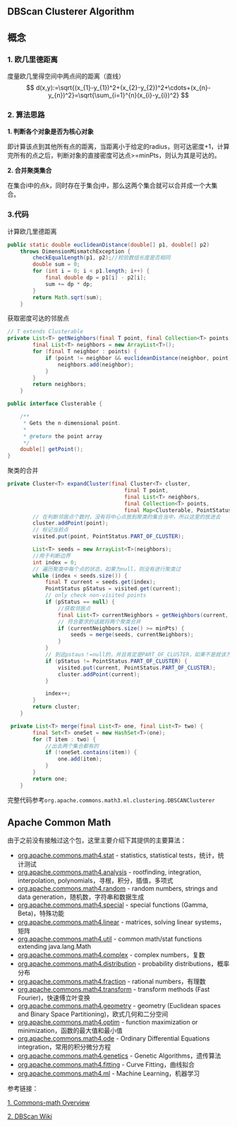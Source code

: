 ## DBScan Clusterer Algorithm



## 概念

### **1. 欧几里德距离**

度量欧几里得空间中两点间的距离（直线）
$$
d(x,y):=\sqrt{(x_{1}-y_{1})^2+(x_{2}-y_{2})^2+\cdots+(x_{n}-y_{n})^2}=\sqrt{\sum_{i=1}^{n}(x_{i}-y_{i})^2}
$$

### **2. 算法思路**

**1. 判断各个对象是否为核心对象**

即计算该点到其他所有点的距离，当距离小于给定的radius，则可达密度+1，计算完所有的点之后，判断对象的直接密度可达点>=minPts，则认为其是可达的。

**2. 合并聚类集合**

在集合i中的点k，同时存在于集合j中，那么这两个集合就可以合并成一个大集合。

### **3.代码**

计算欧几里德距离

```java
public static double euclideanDistance(double[] p1, double[] p2)
    throws DimensionMismatchException {
        checkEqualLength(p1, p2);//校验数组长度是否相同
        double sum = 0;
        for (int i = 0; i < p1.length; i++) {
            final double dp = p1[i] - p2[i];
            sum += dp * dp;
        }
        return Math.sqrt(sum);
    }
```

获取密度可达的邻居点

```java
// T extends Clusterable  
private List<T> getNeighbors(final T point, final Collection<T> points) {
        final List<T> neighbors = new ArrayList<T>();
        for (final T neighbor : points) {
            if (point != neighbor && euclideanDistance(neighbor, point) <= eps) {
                neighbors.add(neighbor);
            }
        }
        return neighbors;
    }

public interface Clusterable {

    /**
     * Gets the n-dimensional point.
     *
     * @return the point array
     */
    double[] getPoint();
}
```

聚类的合并

```java
private Cluster<T> expandCluster(final Cluster<T> cluster,
                                     final T point,
                                     final List<T> neighbors,
                                     final Collection<T> points,
                                     final Map<Clusterable, PointStatus> visited) {
    	// 在判断邻居点个数时，没有将中心点放到聚类的集合当中，所以这里的放进去
        cluster.addPoint(point);
    	// 标记当前点
        visited.put(point, PointStatus.PART_OF_CLUSTER);

        List<T> seeds = new ArrayList<T>(neighbors);
    	//用于判断边界
        int index = 0;
    	// 遍历聚类中每个点的状态，如果为null，则没有进行聚类过
        while (index < seeds.size()) {
            final T current = seeds.get(index);
            PointStatus pStatus = visited.get(current);
            // only check non-visited points
            if (pStatus == null) {
                //获取邻居点
                final List<T> currentNeighbors = getNeighbors(current, points);
                // 符合要求的话就将两个聚类合并
                if (currentNeighbors.size() >= minPts) {
                    seeds = merge(seeds, currentNeighbors);
                }
            }
			// 到这pstaus！=null的，并且肯定是PART_OF_CLUSTER，如果不是就该为这个状态
            if (pStatus != PointStatus.PART_OF_CLUSTER) {
                visited.put(current, PointStatus.PART_OF_CLUSTER);
                cluster.addPoint(current);
            }

            index++;
        }
        return cluster;
    }

 private List<T> merge(final List<T> one, final List<T> two) {
        final Set<T> oneSet = new HashSet<T>(one);
        for (T item : two) {
            //出去两个集合都有的
            if (!oneSet.contains(item)) {
                one.add(item);
            }
        }
        return one;
    }
```



完整代码参考`org.apache.commons.math3.ml.clustering.DBSCANClusterer`

## Apache Common Math

由于之前没有接触过这个包，这里主要介绍下其提供的主要算法：

- [org.apache.commons.math4.stat](https://commons.apache.org/proper/commons-math/userguide/stat.html) - statistics, statistical tests，统计，统计测试
- [org.apache.commons.math4.analysis](https://commons.apache.org/proper/commons-math/userguide/analysis.html) - rootfinding, integration, interpolation, polynomials，寻根，积分，插值，多项式
- [org.apache.commons.math4.random](https://commons.apache.org/proper/commons-math/userguide/random.html) - random numbers, strings and data generation，随机数，字符串和数据生成
- [org.apache.commons.math4.special](https://commons.apache.org/proper/commons-math/userguide/special.html) - special functions (Gamma, Beta)，特殊功能
- [org.apache.commons.math4.linear](https://commons.apache.org/proper/commons-math/userguide/linear.html) - matrices, solving linear systems，矩阵
- [org.apache.commons.math4.util](https://commons.apache.org/proper/commons-math/userguide/utilities.html) - common math/stat functions extending java.lang.Math
- [org.apache.commons.math4.complex](https://commons.apache.org/proper/commons-math/userguide/complex.html) - complex numbers，复数
- [org.apache.commons.math4.distribution](https://commons.apache.org/proper/commons-math/userguide/distribution.html) - probability distributions，概率分布
- [org.apache.commons.math4.fraction](https://commons.apache.org/proper/commons-math/userguide/fraction.html) - rational numbers，有理数
- [org.apache.commons.math4.transform](https://commons.apache.org/proper/commons-math/userguide/transform.html) - transform methods (Fast Fourier)，快速傅立叶变换
- [org.apache.commons.math4.geometry](https://commons.apache.org/proper/commons-math/userguide/geometry.html) - geometry (Euclidean spaces and Binary Space Partitioning)，欧式几何和二分空间
- [org.apache.commons.math4.optim](https://commons.apache.org/proper/commons-math/userguide/optimization.html) - function maximization or minimization，函数的最大值和最小值
- [org.apache.commons.math4.ode](https://commons.apache.org/proper/commons-math/userguide/ode.html) - Ordinary Differential Equations integration，常用的积分微分方程
- [org.apache.commons.math4.genetics](https://commons.apache.org/proper/commons-math/userguide/genetics.html) - Genetic Algorithms，遗传算法
- [org.apache.commons.math4.fitting](https://commons.apache.org/proper/commons-math/userguide/fitting.html) - Curve Fitting，曲线拟合
- [org.apache.commons.math4.ml](https://commons.apache.org/proper/commons-math/userguide/ml.html) - Machine Learning，机器学习

参考链接：

[1. Commons-math Overview](https://commons.apache.org/proper/commons-math/userguide/overview.html)

[2. DBScan Wiki](https://zh.wikipedia.org/wiki/DBSCAN)